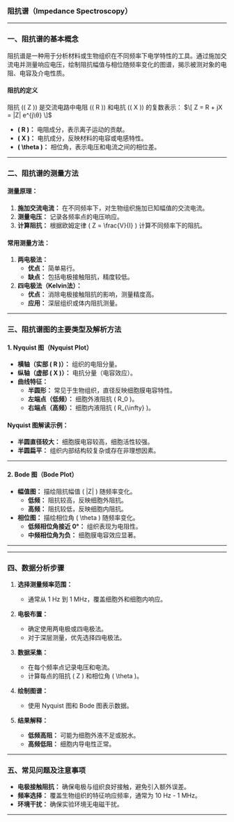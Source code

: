 ### **阻抗谱（Impedance Spectroscopy）**

---

### **一、阻抗谱的基本概念**  
阻抗谱是一种用于分析材料或生物组织在不同频率下电学特性的工具。通过施加交流电并测量响应电压，绘制阻抗幅值与相位随频率变化的图谱，揭示被测对象的电阻、电容及介电性质。

#### **阻抗的定义**  
阻抗 (\( Z \)) 是交流电路中电阻 (\( R \)) 和电抗 (\( X \)) 的复数表示：
$\[
Z = R + jX = |Z| e^{j\θ}
\]$

- **\( R \)：** 电阻成分，表示离子运动的贡献。
- **\( X \)：** 电抗成分，反映材料的电容或电感特性。
- **\( \theta \)：** 相位角，表示电压和电流之间的相位差。

---

### **二、阻抗谱的测量方法**

#### **测量原理：**
1. **施加交流电流：** 在不同频率下，对生物组织施加已知幅值的交流电流。
2. **测量电压：** 记录各频率点的电压响应。
3. **计算阻抗：** 根据欧姆定律 \( Z = \frac{V}{I} \) 计算不同频率下的阻抗。

#### **常用测量方法：**
1. **两电极法：**
   - **优点：** 简单易行。
   - **缺点：** 包括电极接触阻抗，精度较低。
2. **四电极法（Kelvin法）：**
   - **优点：** 消除电极接触阻抗的影响，测量精度高。
   - **应用：** 深层组织或体内阻抗测量。

---

### **三、阻抗谱图的主要类型及解析方法**

#### **1. Nyquist 图（Nyquist Plot）**
- **横轴（实部 \( R \)）：** 组织的电阻分量。
- **纵轴（虚部 \( X \)）：** 电抗分量（电容效应）。
- **曲线特征：**
  - **半圆形：** 常见于生物组织，直径反映细胞膜电容特性。
  - **左端点（低频）：** 细胞外液阻抗 \( R_0 \)。
  - **右端点（高频）：** 细胞内液阻抗 \( R_{\infty} \)。

#### **Nyquist 图解读示例：**
- **半圆直径较大：** 细胞膜电容较高，细胞活性较强。
- **半圆扁平：** 组织内部结构较复杂或存在非理想因素。

---

#### **2. Bode 图（Bode Plot）**
- **幅值图：** 描绘阻抗幅值 \( |Z| \) 随频率变化。
  - **低频：** 阻抗较高，反映细胞外阻抗。
  - **高频：** 阻抗较低，反映细胞内阻抗。
- **相位图：** 描绘相位角 \( \theta \) 随频率变化。
  - **低频相位角接近 0°：** 组织表现为电阻性。
  - **中频相位角为负：** 细胞膜电容效应显著。

---


---

### **四、数据分析步骤**

1. **选择测量频率范围：**
   - 通常从 1 Hz 到 1 MHz，覆盖细胞外和细胞内响应。

2. **电极布置：**
   - 确定使用两电极或四电极法。
   - 对于深层测量，优先选择四电极法。

3. **数据采集：**
   - 在每个频率点记录电压和电流。
   - 计算每点的阻抗 \( Z \) 和相位角 \( \theta \)。

4. **绘制图谱：**
   - 使用 Nyquist 图和 Bode 图表示数据。

5. **结果解释：**
   - **低频高阻：** 可能为细胞外液不足或脱水。
   - **高频低阻：** 细胞内导电性正常。

---

### **五、常见问题及注意事项**
- **电极接触阻抗：** 确保电极与组织良好接触，避免引入额外误差。
- **频率选择：** 覆盖生物组织的特征响应频率，通常为 10 Hz - 1 MHz。
- **环境干扰：** 确保实验环境无电磁干扰。

---

